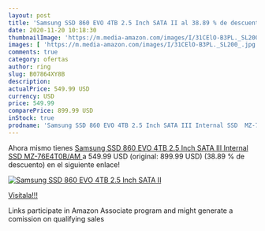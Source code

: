 ```yaml
---
layout: post
title: 'Samsung SSD 860 EVO 4TB 2.5 Inch SATA II al 38.89 % de descuento'
date: 2020-11-20 10:18:30
thumbnailImage: 'https://m.media-amazon.com/images/I/31CElO-B3PL._SL200_.jpg'
images: [ 'https://m.media-amazon.com/images/I/31CElO-B3PL._SL200_.jpg' ]
comments: true
category: ofertas
author: ring
slug: B07864XY8B
description:
actualPrice: 549.99 USD
currency: USD
price: 549.99
comparePrice: 899.99 USD
inStock: true
prodname: 'Samsung SSD 860 EVO 4TB 2.5 Inch SATA III Internal SSD  MZ-76E4T0B/AM '
---
```


Ahora mismo tienes [Samsung SSD 860 EVO 4TB 2.5 Inch SATA III Internal SSD  MZ-76E4T0B/AM ](https://www.amazon.com/dp/B07864XY8B/?tag=tolees-20) a 549.99 USD (original: 899.99 USD) (38.89 %  de descuento) en el siguiente enlace!

[![Samsung SSD 860 EVO 4TB 2.5 Inch SATA II](https://m.media-amazon.com/images/I/31CElO-B3PL._SL200_.jpg)](https://www.amazon.com/dp/B07864XY8B/?tag=tolees-20)

[Visítala!!!](https://www.amazon.com/dp/B07864XY8B/?tag=tolees-20)

Links participate in Amazon Associate program and might generate a comission on qualifying sales
